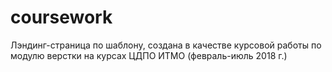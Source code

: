 # coursework

Лэндинг-страница по шаблону, создана в качестве курсовой работы по модулю верстки на курсах ЦДПО ИТМО (февраль-июль 2018 г.)


